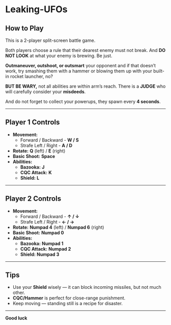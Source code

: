 # Leaking-UFOs 
## How to Play

This is a 2-player split-screen battle game.

Both players choose a rule that their dearest enemy must not break. And **DO NOT LOOK** at what your enemy is brewing. Be just.

**Outmaneuver, outshoot, or outsmart** your opponent and if that doesn’t work, try smashing them with a hammer or blowing them up with your built-in rocket launcher, no?

**BUT BE WARY,** not all abilities are within arm’s reach. There is a **JUDGE** who will carefully consider your **misdeeds**.

And do not forget to collect your powerups, they spawn every **4 seconds**.

---

## Player 1 Controls
- **Movement:**  
  - Forward / Backward - **W / S**  
  - Strafe Left / Right - **A / D**
- **Rotate:** **Q** (left) / **E** (right)  
- **Basic Shoot:** **Space**
- **Abilities:**  
  - **Bazooka:** **J**  
  - **CQC Attack:** **K**  
  - **Shield:** **L**

---

## Player 2 Controls
- **Movement:**  
  - Forward / Backward - **↑ / ↓**  
  - Strafe Left / Right - **← / →**
- **Rotate:** **Numpad 4** (left) / **Numpad 6** (right)  
- **Basic Shoot:** **Numpad 0**
- **Abilities:**  
  - **Bazooka:** **Numpad 1**  
  - **CQC Attack:** **Numpad 2**  
  - **Shield:** **Numpad 3**

---

## Tips
- Use your **Shield** wisely — it can block incoming missiles, but not much other.
- **CQC/Hammer** is perfect for close-range punishment.
- Keep moving — standing still is a recipe for disaster.

---

**Good luck**
